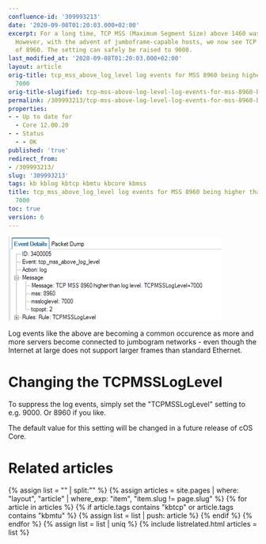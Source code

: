 ```yaml
---
confluence-id: '309993213'
date: '2020-09-08T01:20:03.000+02:00'
excerpt: For a long time, TCP MSS (Maximum Segment Size) above 1460 was abnormal.
  However, with the advent of jumboframe-capable hosts, we now see TCP MSS announcements
  of 8960. The setting can safely be raised to 9000.
last_modified_at: '2020-09-08T01:20:03.000+02:00'
layout: article
orig-title: tcp_mss_above_log_level log events for MSS 8960 being higher than TCPMSSLogLevel
  7000
orig-title-slugified: tcp-mss-above-log-level-log-events-for-mss-8960-being-higher-than-tcpmssloglevel-7000
permalink: /309993213/tcp-mss-above-log-level-log-events-for-mss-8960-being-higher-than-tcpmssloglevel-7000
properties:
- - Up to date for
  - Core 12.00.20
- - Status
  - - OK
published: 'true'
redirect_from:
- /309993213/
slug: '309993213'
tags: kb kblog kbtcp kbmtu kbcore kbmss
title: tcp_mss_above_log_level log events for MSS 8960 being higher than TCPMSSLogLevel
  7000
toc: true
version: 6
---
```


<img ac:height="170" src="image2019-9-6_23-26-26.png"/>

Log events like the above are becoming a common occurence as more and more servers become connected to jumbogram networks - even though the Internet at large does not support larger frames than standard Ethernet.

# Changing the TCPMSSLogLevel
To suppress the log events, simply set the "TCPMSSLogLevel" setting to e.g. 9000. Or 8960 if you like.

The default value for this setting will be changed in a future release of cOS Core.




# Related articles
{% assign list = "" | split:"" %}
{% assign articles = site.pages | where: "layout", "article" | where_exp: "item", "item.slug != page.slug" %}
{% for article in articles %}
{% if article.tags contains "kbtcp" or article.tags contains "kbmtu" %}
{% assign list = list | push: article %}
{% endif %}
{% endfor %}
{% assign list = list | uniq %}
{% include listrelated.html articles = list %}